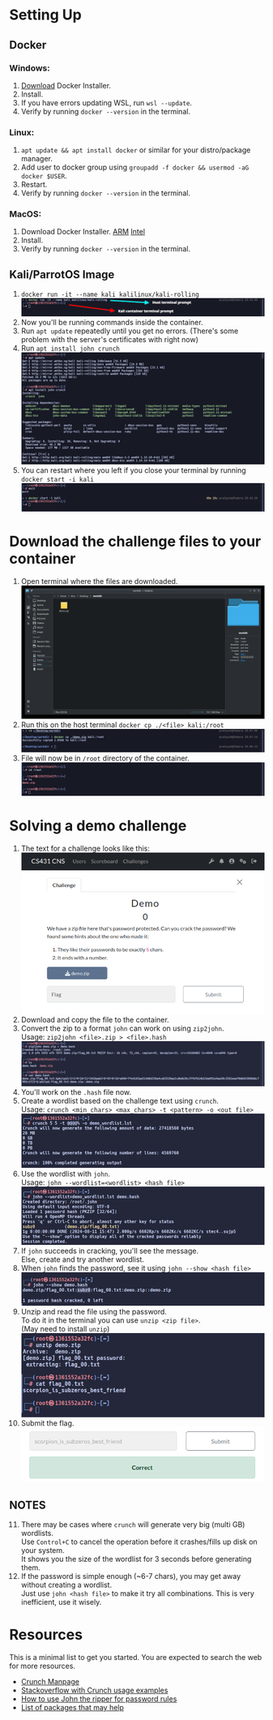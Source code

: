 # Setting Up
## Docker
### Windows:
1. [Download](https://desktop.docker.com/win/main/amd64/Docker%20Desktop%20Installer.exe?utm_source=docker&utm_medium=webreferral&utm_campaign=docs-driven-download-win-amd64) Docker Installer.
2. Install.
3. If you have errors updating WSL, run `wsl --update`.
4. Verify by running `docker --version` in the terminal.

### Linux:
1. `apt update && apt install docker` or similar for your distro/package manager.
2. Add user to docker group using `groupadd -f docker && usermod -aG docker $USER`.
3. Restart.
4. Verify by running `docker --version` in the terminal.

### MacOS:
1. Download Docker Installer. [ARM](https://desktop.docker.com/mac/main/arm64/Docker.dmg?utm_source=docker&utm_medium=webreferral&utm_campaign=docs-driven-download-mac-arm64) [Intel](https://desktop.docker.com/mac/main/amd64/Docker.dmg?utm_source=docker&utm_medium=webreferral&utm_campaign=docs-driven-download-mac-amd64)
2. Install.
3. Verify by running `docker --version` in the terminal.

## Kali/ParrotOS Image
1. `docker run -it --name kali kalilinux/kali-rolling`  
![](./res/01_run_container.png)
2. Now you'll be running commands inside the container.
3. Run `apt update` repeatedly until you get no errors. (There's some problem with the server's certificates with right now)
4. Run `apt install john crunch`  
![](./res/02_apt_update_install.png)
5. You can restart where you left if you close your terminal by running `docker start -i kali`  
![](./res/02a_resume_container.png)

# Download the challenge files to your container
1. Open terminal where the files are downloaded.  
![](./res/03_download.png)
2. Run this on the host terminal `docker cp ./<file> kali:/root`  
![](./res/04_docker_copy.png)
3. File will now be in `/root` directory of the container.  
![](./res/05_containter_file.png)

# Solving a demo challenge
1. The text for a challenge looks like this:  
![](./res/06_demo_text.png)
2. Download and copy the file to the container.
3. Convert the zip to a format `john` can work on using `zip2john`.  
Usage: `zip2john <file>.zip > <file>.hash`  
![](./res/07_zip2john.png)
4. You'll work on the `.hash` file now.
5. Create a wordlist based on the challenge text using `crunch`.  
Usage: `crunch <min_chars> <max_chars> -t <pattern> -o <out file>`  
![](./res/08_crunch_wordlist.png)
6. Use the wordlist with `john`.  
Usage: `john --wordlist=<wordlist> <hash file>`  
![](./res/09_john_wordlist.png)
7. If `john` succeeds in cracking, you'll see the message.  
Else, create and try another wordlist.
8. When `john` finds the password, see it using `john --show <hash file>`  
![](./res/10_john_show.png)
9. Unzip and read the file using the password.  
To do it in the terminal you can use `unzip <zip file>`.  
(May need to install `unzip`)  
![](./res/11_unzip_demo.png)
10. Submit the flag.  
![](./res/12_submit_flag.png)
## NOTES
11. There may be cases where `crunch` will generate very big (multi GB) wordlists.  
Use `Control+C` to cancel the operation before it crashes/fills up disk on your system.  
It shows you the size of the wordlist for 3 seconds before generating them.
12. If the password is simple enough (~6-7 chars), you may get away without creating a wordlist.  
Just use `john <hash file>` to make it try all combinations. This is very inefficient, use it wisely.

# Resources
This is a minimal list to get you started. You are expected to search the web for more resources.
- [Crunch Manpage](https://manpages.ubuntu.com/manpages/oracular/en/man1/crunch.1.html)
- [Stackoverflow with Crunch usage examples](https://superuser.com/questions/1465287/crunch-d-option-with-simple-aa-charset)
- [How to use John the ripper for password rules](https://charlesreid1.com/wiki/John_the_Ripper/Password_Generation)
- [List of packages that may help](https://www.kali.org/tools/kali-meta/#kali-tools-passwords)
